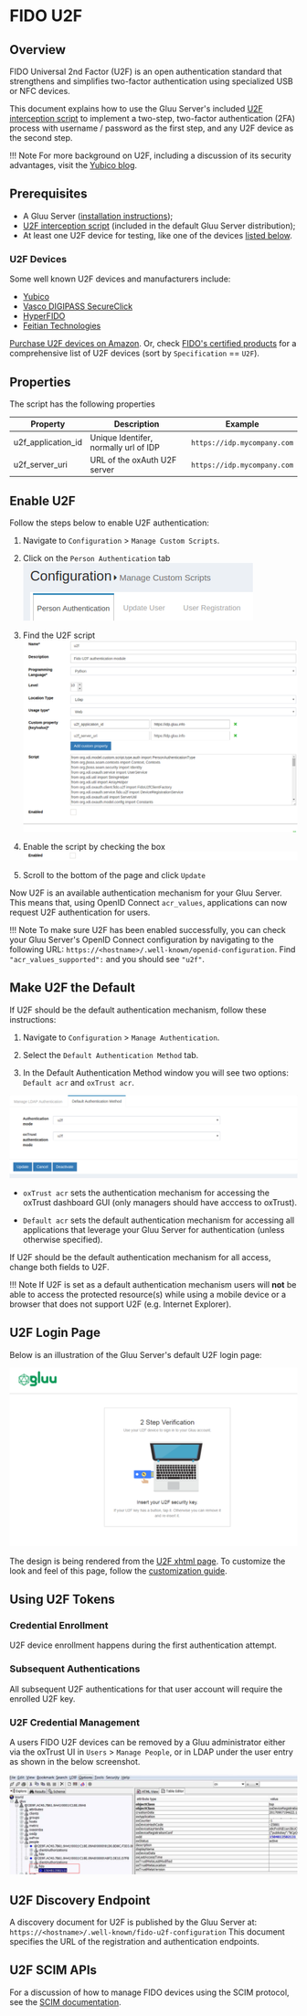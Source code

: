 # FIDO U2F

## Overview
FIDO Universal 2nd Factor (U2F) is an open authentication standard that strengthens and simplifies two-factor authentication using specialized USB or NFC devices. 

This document explains how to use the Gluu Server's included 
[U2F interception script](https://raw.githubusercontent.com/GluuFederation/oxAuth/master/Server/integrations/u2f/U2fExternalAuthenticator.py) 
to implement a two-step, two-factor authentication (2FA) process with username / password as the first step, and any U2F device as the second step. 

!!! Note 
    For more background on U2F, including a discussion of its security advantages, visit the [Yubico blog](https://www.yubico.com/solutions/fido-u2f/). 

## Prerequisites
- A Gluu Server ([installation instructions](../installation-guide/index.md));      
- [U2F interception script](https://github.com/GluuFederation/oxAuth/blob/master/Server/integrations/u2f/U2fExternalAuthenticator.py) (included in the default Gluu Server distribution);     
- At least one U2F device for testing, like one of the devices [listed below](#u2f-devices).   

### U2F Devices
Some well known U2F devices and manufacturers include:           

- [Yubico](https://www.yubico.com/)      
- [Vasco DIGIPASS SecureClick](https://www.vasco.com/products/two-factor-authenticators/hardware/one-button/digipass-secureclick.html)   
- [HyperFIDO](http://hyperfido.com/)       
- [Feitian Technologies](http://www.ftsafe.com/)      

[Purchase U2F devices on Amazon](https://www.amazon.com/s/ref=nb_sb_noss/146-0120855-4781335?url=search-alias%3Daps&field-keywords=u2f). Or, check [FIDO's certified products](https://fidoalliance.org/certification/fido-certified-products/) for a comprehensive list of U2F devices (sort by `Specification` == `U2F`). 

## Properties
The script has the following properties

|	Property	|	Description		|	Example	|
|-----------------------|-------------------------------|---------------|
|u2f_application_id		|Unique Identifer, normally url of IDP		|`https://idp.mycompany.com`|
|u2f_server_uri		|URL of the oxAuth U2F server|`https://idp.mycompany.com`|

## Enable U2F

Follow the steps below to enable U2F authentication:

1. Navigate to `Configuration` > `Manage Custom Scripts`.    

1. Click on the `Person Authentication` tab       
![person-auth](../img/admin-guide/multi-factor/person-auth.png)

1. Find the U2F script       
![u2f-script](../img/admin-guide/multi-factor/u2f-script.png)

1. Enable the script by checking the box       
![enable](../img/admin-guide/enable.png)

1. Scroll to the bottom of the page and click `Update`

Now U2F is an available authentication mechanism for your Gluu Server. This means that, using OpenID Connect `acr_values`, applications can now request U2F authentication for users. 

!!! Note 
    To make sure U2F has been enabled successfully, you can check your Gluu Server's OpenID Connect 
    configuration by navigating to the following URL: `https://<hostname>/.well-known/openid-configuration`. 
    Find `"acr_values_supported":` and you should see `"u2f"`. 

## Make U2F the Default

If U2F should be the default authentication mechanism, follow these instructions: 

1. Navigate to `Configuration` > `Manage Authentication`. 

1. Select the `Default Authentication Method` tab. 

1. In the Default Authentication Method window you will see two options: `Default acr` and `oxTrust acr`. 

![u2f](../img/admin-guide/multi-factor/u2f.png)

 - `oxTrust acr` sets the authentication mechanism for accessing the oxTrust dashboard GUI (only managers should have acccess to oxTrust).    

 - `Default acr` sets the default authentication mechanism for accessing all applications that leverage your Gluu Server for authentication (unless otherwise specified).    

If U2F should be the default authentication mechanism for all access, change both fields to U2F.  

!!! Note
    If U2F is set as a default authentication mechanism users will **not** be able to access the protected resource(s) while using a mobile device or a browser that does not support U2F (e.g. Internet Explorer).  

## U2F Login Page
Below is an illustration of the Gluu Server's default U2F login page:

![u2f](../img/user-authn/u2f.png)

The design is being rendered from the [U2F xhtml page](https://github.com/GluuFederation/oxAuth/blob/master/Server/src/main/webapp/auth/u2f/login.xhtml). To customize the look and feel of this page, follow the [customization guide](../operation/custom-design.md). 

## Using U2F Tokens 

### Credential Enrollment
U2F device enrollment happens during the first authentication attempt. 

### Subsequent Authentications
All subsequent U2F authentications for that user account will require the enrolled U2F key. 

### U2F Credential Management
A users FIDO U2F devices can be removed by a Gluu administrator either via the oxTrust UI in `Users` > `Manage People`, or in LDAP under the user entry as shown in the below screenshot. 

![fidoldap](../img/admin-guide/multi-factor/fido-ldap-entry.png)

## U2F Discovery Endpoint
A discovery document for U2F is published by the Gluu Server at: `https://<hostname>/.well-known/fido-u2f-configuration` This document specifies the URL of the registration and authentication endpoints. 

## U2F SCIM APIs
For a discussion of how to manage FIDO devices using the SCIM protocol, see the [SCIM documentation](../user-management/scim2.md#fido-devices). 
